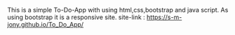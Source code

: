 This is a simple To-Do-App with using html,css,bootstrap and java script. As using bootstrap it is a responsive site.
site-link : https://s-m-jony.github.io/To_Do_App/
